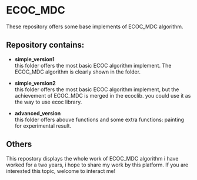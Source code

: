 
# ECOC_MDC

These repository offers some base implements of ECOC_MDC algorithm. 

## Repository contains:
- **simple_version1**    
    this folder offers the most basic ECOC algorithm implement. The ECOC_MDC algorithm is clearly shown in the folder.

- **simple_version2**     
    this folder offers the most basic ECOC algorithm implement, but the achievement of ECOC_MDC is merged in the ecoclib. you could use it as the way to use ecoc library.

- **advanced_version**     
    this folder offers abouve functions and some extra functions: painting for experimental result.

## Others
This repostory displays the whole work of ECOC_MDC algorithm i have worked for a two years, i hope to share my work by this platform. If you are interested this topic, welcome to interact me!
  
  


